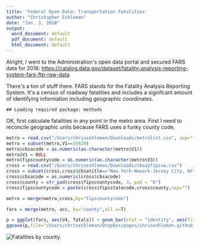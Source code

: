 ```yaml
---
title: 'Federal Open Data: Transportation Fatalities'
author: "Christopher Eshleman"
date: "Jan. 3, 2018" 
output:
  word_document: default
  pdf_document: default
  html_document: default
---
```




Alright, I went to the Administration's open data portal and secured FARS data for 2016: https://catalog.data.gov/dataset/fatality-analysis-reporting-system-fars-ftp-raw-data

There's a ton of stuff there. FARS stands for the Fatality Analysis Reporting System. It's a census of roadway fatalities and includes a signifcant amount of identifying information including geographic coordinates. 


```
## Loading required package: methods
```

OK, first calculate fatalities in any point in the metro area. First I need to reconcile geographic units because FARS uses a funky county code. 


```r
metro = read.csv("/Users/chriseshleman/Downloads/metrolist.csv", sep=",", header=F) 
metro = subset(metro,V1==35620) 
metro$cbsacode = as.numeric(as.character(metro$V1)) 
metro$V1 = NULL 
metro$fipscountycode = as.numeric(as.character(metro$V3)) 
cross = read.csv("/Users/chriseshleman/Downloads/cbsa2fipsxw.csv") 
cross = subset(cross,cross$cbsatitle=="New York-Newark-Jersey City, NY-NJ-PA") 
cross$cbsacode = as.numeric(cross$cbsacode) 
cross$county = str_pad(cross$fipscountycode, 3, pad = "0") 
cross$fipscountycode = paste(cross$fipsstatecode,cross$county,sep="") 

metro = merge(metro,cross,by="fipscountycode") 

fars = merge(metro, acc, by="county",all.x=T)

p = ggplot(fars, aes(V4, fatals)) + geom_bar(stat = "identity", aes(fill="red"))
ggsave(p,file="/Users/chriseshleman/Dropbox/pages/chriseshleman.github.io/images/Fatalities.png", width=8,height=5)  
```
![Fatalities by county.]({{site.baseurl}}/images/Fatalities.png)
